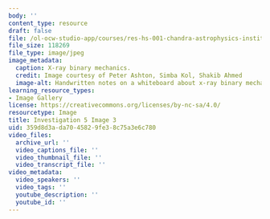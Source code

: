 ```yaml
---
body: ''
content_type: resource
draft: false
file: /ol-ocw-studio-app/courses/res-hs-001-chandra-astrophysics-institute/mithfh_chandra_inv5_xrb_me.jpg
file_size: 118269
file_type: image/jpeg
image_metadata:
  caption: X-ray binary mechanics.
  credit: Image courtesy of Peter Ashton, Simba Kol, Shakib Ahmed
  image-alt: Handwritten notes on a whiteboard about x-ray binary mechanics
learning_resource_types:
- Image Gallery
license: https://creativecommons.org/licenses/by-nc-sa/4.0/
resourcetype: Image
title: Investigation 5 Image 3
uid: 359d8d3a-da70-4582-9fe3-8c75a3e6c780
video_files:
  archive_url: ''
  video_captions_file: ''
  video_thumbnail_file: ''
  video_transcript_file: ''
video_metadata:
  video_speakers: ''
  video_tags: ''
  youtube_description: ''
  youtube_id: ''
---
```

